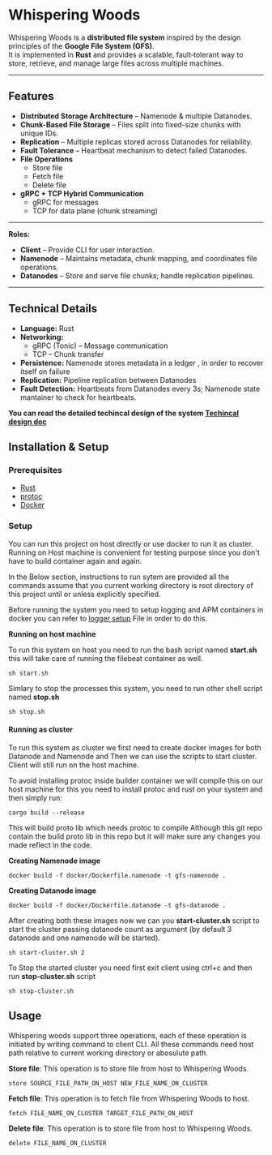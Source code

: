 # Whispering Woods

Whispering Woods is a **distributed file system** inspired by the design principles of the **Google File System (GFS)**.  
It is implemented in **Rust** and provides a scalable, fault‑tolerant way to store, retrieve, and manage large files across multiple machines.  

---
## Features

- **Distributed Storage Architecture** – Namenode & multiple Datanodes.
- **Chunk-Based File Storage** – Files split into fixed-size chunks with unique IDs.
- **Replication** – Multiple replicas stored across Datanodes for reliability.
- **Fault Tolerance** – Heartbeat mechanism to detect failed Datanodes.
- **File Operations**
  - Store file
  - Fetch file
  - Delete file
- **gRPC + TCP Hybrid Communication**
  - gRPC for messages
  - TCP for data plane (chunk streaming)
---

**Roles:**
- **Client** – Provide CLI for user interaction.
- **Namenode** – Maintains metadata, chunk mapping, and coordinates file operations.
- **Datanodes** – Store and serve file chunks; handle replication pipelines.

---

## Technical Details

- **Language:** Rust
- **Networking:**
  - gRPC (Tonic) – Message communication
  - TCP – Chunk transfer
- **Persistence:** Namenode stores metadata in a ledger , in order to recover itself on failure
- **Replication:** Pipeline replication between Datanodes
- **Fault Detection:** Heartbeats from Datanodes every 3s; Namenode state mantainer to check for heartbeats.

**You can read the detailed techincal design of the system [Techincal design doc](https://shared-goose-00a.notion.site/Whispering-Woods-20ee664bd91380deaff1d361c0ea8abf)**

## Installation & Setup
### Prerequisites
- [Rust](https://www.rust-lang.org/tools/install)
- [protoc](https://grpc.io/docs/protoc-installation/)
- [Docker](https://www.docker.com/)

### Setup
You can run this project on host directly or use docker to run it as cluster. Running on Host machine is convenient for testing purpose since you don't have to build container again and again.

In the Below section, instructions to run sytem are provided all the commands assume that you current working directory is root directory of this project until or unless explicitly specified.

Before running the system you need to setup logging and APM containers in docker you can refer to [logger setup](./logger/setup.md) File in order to do this.

**Running on host machine**

To run this system on host you need to run the bash script named **start.sh** this will take care of running the filebeat container as well. 
```
sh start.sh 
```
Simlary to stop the processes this system, you need to run other shell script named **stop.sh**
```
sh stop.sh
```

#### Running as cluster

To run this system as cluster we first need to create docker images for both Datanode and Namenode and Then we can use the scripts to start cluster. Client will still run on the host machine.

To avoid installing protoc inside builder container we will compile this on our host machine for this you need to install protoc and rust on your system and then simply run:
```
cargo build --release
```
This will build proto lib which needs protoc to compile Although this git repo contain the build proto lib in this repo but it will make sure any changes you made reflect in the code.

**Creating Namenode image**
```
docker build -f docker/Dockerfile.namenode -t gfs-namenode .
```

**Creating Datanode image**
```
docker build -f docker/Dockerfile.datanode -t gfs-datanode .
```

After creating both these images now we can you **start-cluster.sh** script to start the cluster passing datanode count as argument (by default 3 datanode and one namenode will be started).
```
sh start-cluster.sh 2
```

To Stop the started cluster you need first exit client using ctrl+c and then run **stop-cluster.sh** script
```
sh stop-cluster.sh
```

## Usage 
Whispering woods support three operations, each of these operation is initiated by writing command to client CLI. All these commands need host path relative to current working directory or abosulute path.

**Store file**: This operation is to store file from host to Whispering Woods. 
```
store SOURCE_FILE_PATH_ON_HOST NEW_FILE_NAME_ON_CLUSTER
```

**Fetch file**: This operation is to fetch file from Whispering Woods to host. 
```
fetch FILE_NAME_ON_CLUSTER TARGET_FILE_PATH_ON_HOST 
```

**Delete file**: This operation is to store file from host to Whispering Woods. 
```
delete FILE_NAME_ON_CLUSTER
```

